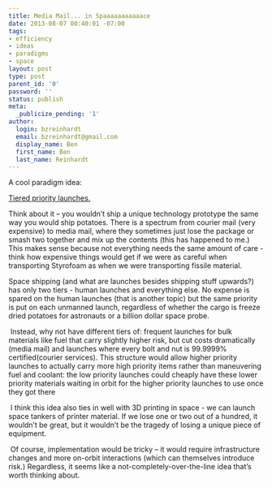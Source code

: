 ```yaml
---
title: Media Mail... in Spaaaaaaaaaaace
date: 2013-08-07 00:40:01 -07:00
tags:
- efficiency
- ideas
- paradigms
- space
layout: post
type: post
parent_id: '0'
password: ''
status: publish
meta:
  _publicize_pending: '1'
author:
  login: bzreinhardt
  email: bzreinhardt@gmail.com
  display_name: Ben
  first_name: Ben
  last_name: Reinhardt
---
```


<p>A cool paradigm idea:</p>
<p><a href="http://images.spaceref.com/news/2012/JSCDepots.IntegratedRisks.v.pdf" target="_blank">Tiered priority launches.</a></p>
<p>Think about it – you wouldn’t ship a unique technology prototype the same way you would ship potatoes. There is a spectrum from courier mail (very expensive) to media mail, where they sometimes just lose the package or smash two together and mix up the contents (this has happened to me.) This makes sense because not everything needs the same amount of care - think how expensive things would get if we were as careful when transporting Styrofoam as when we were transporting fissile material.</p>
<p>Space shipping (and what are launches besides shipping stuff upwards?) has only two tiers - human launches and everything else. No expense is spared on the human launches (that is another topic) but the same priority is put on each unmanned launch, regardless of whether the cargo is freeze dried potatoes for astronauts or a billion dollar space probe.</p>
<p> Instead, why not have different tiers of: frequent launches for bulk materials like fuel that carry slightly higher risk, but cut costs dramatically (media mail) and launches where every bolt and nut is 99.9999% certified(courier services). This structure would allow higher priority launches to actually carry more high priority items rather than maneuvering fuel and coolant: the low priority launches could cheaply have these lower priority materials waiting in orbit for the higher priority launches to use once they got there</p>
<p> I think this idea also ties in well with 3D printing in space - we can launch space tankers of printer material. If we lose one or two out of a hundred, it wouldn’t be great, but it wouldn’t be the tragedy of losing a unique piece of equipment.</p>
<p> Of course, implementation would be tricky – it would require infrastructure changes and more on-orbit interactions (which can themselves introduce risk.) Regardless, it seems like a not-completely-over-the-line idea that’s worth thinking about.</p>
